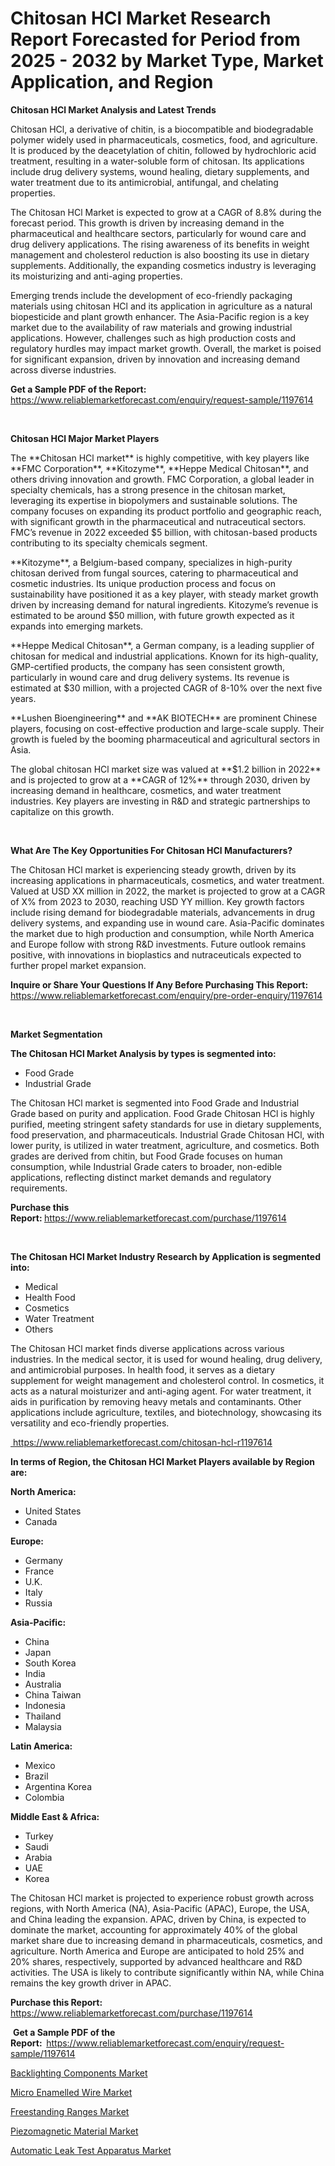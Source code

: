 <p><h1>Chitosan HCl Market Research Report Forecasted for Period from 2025 -  2032 by Market Type, Market Application, and Region</h1></p><p><strong>Chitosan HCl Market Analysis and Latest Trends</strong></p>
<p><p>Chitosan HCl, a derivative of chitin, is a biocompatible and biodegradable polymer widely used in pharmaceuticals, cosmetics, food, and agriculture. It is produced by the deacetylation of chitin, followed by hydrochloric acid treatment, resulting in a water-soluble form of chitosan. Its applications include drug delivery systems, wound healing, dietary supplements, and water treatment due to its antimicrobial, antifungal, and chelating properties.</p><p>The Chitosan HCl Market is expected to grow at a CAGR of 8.8% during the forecast period. This growth is driven by increasing demand in the pharmaceutical and healthcare sectors, particularly for wound care and drug delivery applications. The rising awareness of its benefits in weight management and cholesterol reduction is also boosting its use in dietary supplements. Additionally, the expanding cosmetics industry is leveraging its moisturizing and anti-aging properties.</p><p>Emerging trends include the development of eco-friendly packaging materials using chitosan HCl and its application in agriculture as a natural biopesticide and plant growth enhancer. The Asia-Pacific region is a key market due to the availability of raw materials and growing industrial applications. However, challenges such as high production costs and regulatory hurdles may impact market growth. Overall, the market is poised for significant expansion, driven by innovation and increasing demand across diverse industries.</p></p>
<p><strong>Get a Sample PDF of the Report:&nbsp;</strong> <a href="https://www.reliablemarketforecast.com/enquiry/request-sample/1197614?utm_campaign=2015&utm_medium=2&utm_source=Github&utm_content=ia&utm_term=26012025&utm_id=chitosan-hcl">https://www.reliablemarketforecast.com/enquiry/request-sample/1197614</a></p>
<p>&nbsp;</p>
<p><strong>Chitosan HCl Major Market Players</strong></p>
<p><p>The **Chitosan HCl market** is highly competitive, with key players like **FMC Corporation**, **Kitozyme**, **Heppe Medical Chitosan**, and others driving innovation and growth. FMC Corporation, a global leader in specialty chemicals, has a strong presence in the chitosan market, leveraging its expertise in biopolymers and sustainable solutions. The company focuses on expanding its product portfolio and geographic reach, with significant growth in the pharmaceutical and nutraceutical sectors. FMC’s revenue in 2022 exceeded $5 billion, with chitosan-based products contributing to its specialty chemicals segment.</p><p>**Kitozyme**, a Belgium-based company, specializes in high-purity chitosan derived from fungal sources, catering to pharmaceutical and cosmetic industries. Its unique production process and focus on sustainability have positioned it as a key player, with steady market growth driven by increasing demand for natural ingredients. Kitozyme’s revenue is estimated to be around $50 million, with future growth expected as it expands into emerging markets.</p><p>**Heppe Medical Chitosan**, a German company, is a leading supplier of chitosan for medical and industrial applications. Known for its high-quality, GMP-certified products, the company has seen consistent growth, particularly in wound care and drug delivery systems. Its revenue is estimated at $30 million, with a projected CAGR of 8-10% over the next five years.</p><p>**Lushen Bioengineering** and **AK BIOTECH** are prominent Chinese players, focusing on cost-effective production and large-scale supply. Their growth is fueled by the booming pharmaceutical and agricultural sectors in Asia.</p><p>The global chitosan HCl market size was valued at **$1.2 billion in 2022** and is projected to grow at a **CAGR of 12%** through 2030, driven by increasing demand in healthcare, cosmetics, and water treatment industries. Key players are investing in R&D and strategic partnerships to capitalize on this growth.</p></p>
<p>&nbsp;</p>
<p><strong>What Are The Key Opportunities For Chitosan HCl Manufacturers?</strong></p>
<p><p>The Chitosan HCl market is experiencing steady growth, driven by its increasing applications in pharmaceuticals, cosmetics, and water treatment. Valued at USD XX million in 2022, the market is projected to grow at a CAGR of X% from 2023 to 2030, reaching USD YY million. Key growth factors include rising demand for biodegradable materials, advancements in drug delivery systems, and expanding use in wound care. Asia-Pacific dominates the market due to high production and consumption, while North America and Europe follow with strong R&D investments. Future outlook remains positive, with innovations in bioplastics and nutraceuticals expected to further propel market expansion.</p></p>
<p><strong>Inquire or Share Your Questions If Any Before Purchasing This Report:</strong> <a href="https://www.reliablemarketforecast.com/enquiry/pre-order-enquiry/1197614?utm_campaign=2015&utm_medium=2&utm_source=Github&utm_content=ia&utm_term=26012025&utm_id=chitosan-hcl">https://www.reliablemarketforecast.com/enquiry/pre-order-enquiry/1197614</a></p>
<p>&nbsp;</p>
<p><strong>Market Segmentation</strong></p>
<p><strong>The Chitosan HCl Market Analysis by types is segmented into:</strong></p>
<p><ul><li>Food Grade</li><li>Industrial Grade</li></ul></p>
<p><p>The Chitosan HCl market is segmented into Food Grade and Industrial Grade based on purity and application. Food Grade Chitosan HCl is highly purified, meeting stringent safety standards for use in dietary supplements, food preservation, and pharmaceuticals. Industrial Grade Chitosan HCl, with lower purity, is utilized in water treatment, agriculture, and cosmetics. Both grades are derived from chitin, but Food Grade focuses on human consumption, while Industrial Grade caters to broader, non-edible applications, reflecting distinct market demands and regulatory requirements.</p></p>
<p><strong>Purchase this Report:&nbsp;</strong><a href="https://www.reliablemarketforecast.com/purchase/1197614?utm_campaign=2015&utm_medium=2&utm_source=Github&utm_content=ia&utm_term=26012025&utm_id=chitosan-hcl">https://www.reliablemarketforecast.com/purchase/1197614</a></p>
<p>&nbsp;</p>
<p><strong>The Chitosan HCl Market Industry Research by Application is segmented into:</strong></p>
<p><ul><li>Medical</li><li>Health Food</li><li>Cosmetics</li><li>Water Treatment</li><li>Others</li></ul></p>
<p><p>The Chitosan HCl market finds diverse applications across various industries. In the medical sector, it is used for wound healing, drug delivery, and antimicrobial purposes. In health food, it serves as a dietary supplement for weight management and cholesterol control. In cosmetics, it acts as a natural moisturizer and anti-aging agent. For water treatment, it aids in purification by removing heavy metals and contaminants. Other applications include agriculture, textiles, and biotechnology, showcasing its versatility and eco-friendly properties.</p></p>
<p><a href="https://www.reliablemarketforecast.com/chitosan-hcl-r1197614?utm_campaign=2015&utm_medium=2&utm_source=Github&utm_content=ia&utm_term=26012025&utm_id=chitosan-hcl">&nbsp;https://www.reliablemarketforecast.com/chitosan-hcl-r1197614</a></p>
<p><strong>In terms of Region, the Chitosan HCl Market Players available by Region are:</strong></p>
<p>
    <p> <strong> North America: </strong>
        <ul>
            <li>United States</li>
            <li>Canada</li>
        </ul>
        </p> 
    <p> <strong> Europe: </strong>
        <ul>
            <li>Germany</li>
            <li>France</li>
            <li>U.K.</li>
            <li>Italy</li>
            <li>Russia</li>
        </ul>
        </p> 
    <p> <strong> Asia-Pacific: </strong>
        <ul>
            <li>China</li>
            <li>Japan</li>
            <li>South Korea</li>
            <li>India</li>
            <li>Australia</li>
            <li>China Taiwan</li>
            <li>Indonesia</li>
            <li>Thailand</li>
            <li>Malaysia</li>
        </ul>
        </p> 
    <p> <strong> Latin America: </strong>
        <ul>
            <li>Mexico</li>
            <li>Brazil</li>
            <li>Argentina Korea</li>
            <li>Colombia</li>
        </ul>
        </p> 
    <p> <strong> Middle East & Africa: </strong>
        <ul>
            <li>Turkey</li>
            <li>Saudi</li>
            <li>Arabia</li>
            <li>UAE</li>
            <li>Korea</li>
        </ul>
    </p>
    </p>
<p><p>The Chitosan HCl market is projected to experience robust growth across regions, with North America (NA), Asia-Pacific (APAC), Europe, the USA, and China leading the expansion. APAC, driven by China, is expected to dominate the market, accounting for approximately 40% of the global market share due to increasing demand in pharmaceuticals, cosmetics, and agriculture. North America and Europe are anticipated to hold 25% and 20% shares, respectively, supported by advanced healthcare and R&D activities. The USA is likely to contribute significantly within NA, while China remains the key growth driver in APAC.</p></p>
<p><strong>Purchase this Report: </strong><a href="https://www.reliablemarketforecast.com/purchase/1197614?utm_campaign=2015&utm_medium=2&utm_source=Github&utm_content=ia&utm_term=26012025&utm_id=chitosan-hcl">https://www.reliablemarketforecast.com/purchase/1197614</a></p>
<p>&nbsp;<strong>Get a Sample PDF of the Report:&nbsp;&nbsp;</strong><a href="https://www.reliablemarketforecast.com/enquiry/request-sample/1197614?utm_campaign=2015&utm_medium=2&utm_source=Github&utm_content=ia&utm_term=26012025&utm_id=chitosan-hcl">https://www.reliablemarketforecast.com/enquiry/request-sample/1197614</a></p>
<p><strong></strong></p>
<p><p><a href="https://www.linkedin.com/pulse/theglobal-backlighting-components-market-sizeenormousand-growthrate-urife?utm_campaign=2015&utm_medium=2&utm_source=Github&utm_content=ia&utm_term=26012025&utm_id=chitosan-hcl">Backlighting Components Market</a></p><p><a href="https://www.linkedin.com/pulse/micro-enamelled-wire-market-growth-key-factors-driving-expansion-a7i2c?utm_campaign=2015&utm_medium=2&utm_source=Github&utm_content=ia&utm_term=26012025&utm_id=chitosan-hcl">Micro Enamelled Wire Market</a></p><p><a href="https://www.linkedin.com/pulse/forecasting-growth-freestanding-ranges-market-size-scope-xcqdf?utm_campaign=2015&utm_medium=2&utm_source=Github&utm_content=ia&utm_term=26012025&utm_id=chitosan-hcl">Freestanding Ranges Market</a></p><p><a href="https://www.linkedin.com/pulse/piezomagnetic-material-market-indicators-size-regional-breakdown-r508e?utm_campaign=2015&utm_medium=2&utm_source=Github&utm_content=ia&utm_term=26012025&utm_id=chitosan-hcl">Piezomagnetic Material Market</a></p><p><a href="https://www.linkedin.com/pulse/revenue-growth-market-insights-automatic-leak-test-apparatus-7yhyc?utm_campaign=2015&utm_medium=2&utm_source=Github&utm_content=ia&utm_term=26012025&utm_id=chitosan-hcl">Automatic Leak Test Apparatus Market</a></p></p>